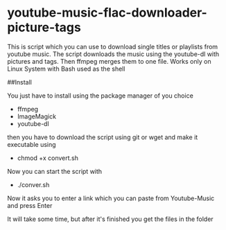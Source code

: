 # youtube-music-flac-downloader-picture-tags
This is script which you can use to download single titles or playlists from youtube music. The script downloads the music using the youtube-dl with pictures and tags. Then ffmpeg merges them to one file. Works only on Linux System with Bash used as the shell


##Install

You just have to install using the package manager of you choice

* ffmpeg
* ImageMagick
* youtube-dl

then you have to download the script using git or wget and make it executable using 

* chmod +x convert.sh

Now you can start the script with 

* ./conver.sh

Now it asks you to enter a link which you can paste from Youtube-Music and press Enter

It will take some time, but after it's finished you get the files in the folder
